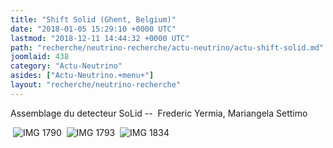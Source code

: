 ```yaml
---
title: "Shift Solid (Ghent, Belgium)"
date: "2018-01-05 15:29:10 +0000 UTC"
lastmod: "2018-12-11 14:44:32 +0000 UTC"
path: "recherche/neutrino-recherche/actu-neutrino/actu-shift-solid.md"
joomlaid: 438
category: "Actu-Neutrino"
asides: ["Actu-Neutrino.+menu+"]
layout: "recherche/neutrino-recherche"
---
```

Assemblage du detecteur SoLid --  Frederic Yermia, Mariangela Settimo

 ![IMG 1790](images/Solid/gallery_/ShiftGhent2/IMG_1790.jpg "Scanning the cubes for the plane assembly ")  ![IMG 1793](images/Solid/gallery_/ShiftGhent2/IMG_1793.jpg "One plane with all cubes in place ")  ![IMG 1834](images/Solid/gallery_/ShiftGhent2/IMG_1834.jpg "Cubes washed before covering them with the tyvek")
